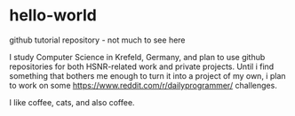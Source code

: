 # hello-world
github tutorial repository - not much to see here

I study Computer Science in Krefeld, Germany, and plan to use github repositories
for both HSNR-related work and private projects. 
Until i find something that bothers me enough to turn it into a project of my own, 
i plan to work on some https://www.reddit.com/r/dailyprogrammer/ challenges.

I like coffee, cats, and also coffee. 
